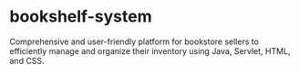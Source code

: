 # bookshelf-system
Comprehensive and user-friendly platform for bookstore sellers to efficiently manage and organize their inventory using Java, Servlet, HTML, and CSS.
